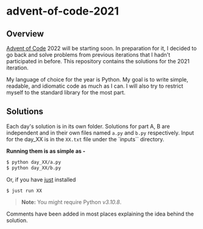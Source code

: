# advent-of-code-2021

## Overview

[Advent of Code](https://adventofcode.com/) 2022 will be starting soon. In preparation for it, I decided to go back and solve problems from previous 
iterations that I hadn't participated in before. This repository contains the solutions for the 2021 iteration. 

My language of choice for the year is Python. My goal is to write simple, readable, and idiomatic code as much as I can. I will also try to 
restrict myself to the standard library for the most part.

## Solutions 

Each day's solution is in its own folder. Solutions for part A, B are independent and in their own files named `a.py` and `b.py` respectively.
Input for the day_XX is in the `XX.txt` file under the `inputs`` directory.

**Running them is as simple as -**

```bash
$ python day_XX/a.py
$ python day_XX/b.py
``` 

Or, if you have [just](https://github.com/casey/just) installed 

```bash
$ just run XX
```

> **Note:** You might require Python _v3.10.8_.

Comments have been added in most places explaining the idea behind the solution.
